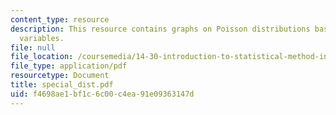 ```yaml
---
content_type: resource
description: This resource contains graphs on Poisson distributions based on different
  variables.
file: null
file_location: /coursemedia/14-30-introduction-to-statistical-method-in-economics-spring-2006/f4698ae1bf1c6c00c4ea91e09363147d_special_dist.pdf
file_type: application/pdf
resourcetype: Document
title: special_dist.pdf
uid: f4698ae1-bf1c-6c00-c4ea-91e09363147d
---
```

